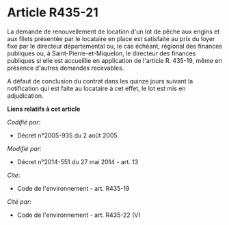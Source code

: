 # Article R435-21

La demande de renouvellement de location d'un lot de pêche aux engins et aux filets présentée par le locataire en place est
satisfaite au prix du loyer fixé par le   directeur départemental ou, le cas échéant, régional des finances publiques ou, à
Saint-Pierre-et-Miquelon, le directeur des finances publiques si elle est accueillie en application de l'article R. 435-19,
même en présence d'autres demandes recevables. 

A défaut de conclusion du contrat dans les quinze jours suivant la notification qui est faite au locataire à cet effet, le
lot est mis en adjudication.

**Liens relatifs à cet article**

_Codifié par_:

  - Décret n°2005-935 du 2 août 2005

_Modifié par_:

  - Décret n°2014-551 du 27 mai 2014 - art. 13

_Cite_:

  - Code de l'environnement - art. R435-19

_Cité par_:

  - Code de l'environnement - art. R435-22 (V)
